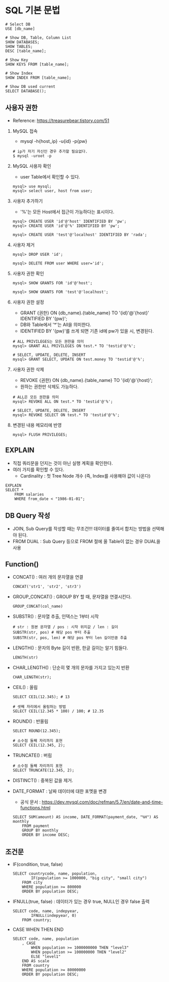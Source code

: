 # SQL 기본 문법
```
# Select DB
USE [db_name]

# Show DB, Table, Column List
SHOW DATABASES;
SHOW TABLES;
DESC [table_name];

# Show Key
SHOW KEYS FROM [table_name];

# Show Index
SHOW INDEX FROM [table_name];

# Show DB used current
SELECT DATABASE();

```

## 사용자 권한
* Reference: https://treasurebear.tistory.com/51
1. MySQL 접속
    * mysql -h{host_ip} -u{id} -p{pw}
    ```
    # ip가 자기 자신인 경우 추가할 필요없다.
    $ mysql -uroot -p
    ```

2. MySQL 사용자 확인
    * user Table에서 확인할 수 있다.
    ```
    mysql> use mysql;
    mysql> select user, host from user;
    ```

3. 사용자 추가하기
    * '%'는 모든 Host에서 접근이 가능하다는 표시이다.
    ```
    mysql> CREATE USER 'id'@'host' IDENTIFIED BY 'pw';
    mysql> CREATE USER 'id'@'%' IDENTIFIED BY 'pw';
   
    mysql> CREATE USER 'test'@'localhost' IDENTIFIED BY 'rada';
    ```

4. 사용자 제거
    ```
    mysql> DROP USER 'id';
   
    mysql> DELETE FROM user WHERE user='id';
    ```

5. 사용자 권한 확인
    ```
    mysql> SHOW GRANTS FOR 'id'@'host';
    
    mysql> SHOW GRANTS FOR 'test'@'localhost';
    ```
6. 사용자 권한 설정
    * GRANT {권한} ON {db_name}.{table_name} TO '{id}'@'{host}' IDENTIFIED BY '{pw}';
    * DB와 Table에서 '*'는 All을 의미한다.
    * IDENTIFIED BY '{pw}'를 쓰게 되면 기존 id에 pw가 있을 시, 변경된다.
    ```
    # ALL PRIVILEGES는 모든 권한을 의미
    mysql> GRANT ALL PRIVILEGES ON test.* TO 'testid'@'%';
    
    # SELECT, UPDATE, DELETE, INSERT
    mysql> GRANT SELECT, UPDATE ON test.money TO 'testid'@'%';
    ```
   
7. 사용자 권한 삭제
    * REVOKE {권한} ON {db_name}.{table_name} TO '{id}'@'{host}';
    * 원하는 권한만 삭제도 가능하다.
    ```
    # ALL은 모든 권한을 의미
    mysql> REVOKE ALL ON test.* TO 'testid'@'%';
   
    # SELECT, UPDATE, DELETE, INSERT
    mysql> REVOKE SELECT ON test.* TO 'testid'@'%';
    ```
   
8. 변경된 내용 메모리에 반영
    ```
    mysql> FLUSH PRIVILEGES;
    ```

## EXPLAIN
* 직접 쿼리문을 던지는 것이 아닌 실행 계획을 확인한다.
* 여러 가지를 확인할 수 있다.
    * Cardinality : 첫 Tree Node 개수 (즉, Index를 사용해야 값이 나온다)
```
EXPLAIN
SELECT *
	FROM salaries
    WHERE from_date < "1986-01-01";
```

## DB Query 작성
* JOIN, Sub Query를 작성할 때는 무조건!!! 데이터를 줄여서 합치는 방법을 선택해야 된다.
* FROM DUAL : Sub Query 등으로 FROM 절에 올 Table이 없는 경우 DUAL을 사용

## Function()
* CONCAT() : 여러 개의 문자열을 연결
    ```
    CONCAT('str1', 'str2', 'str3')
    ```
* GROUP_CONCAT() : GROUP BY 할 때, 문자열을 연결시킨다.
    ```
    GROUP_CONCAT(col_name)
    ```
* SUBSTR() : 문자열 추출, 인덱스는 1부터 시작
    ```
    # str : 원본 문자열 / pos : 시작 위치값 / len : 길이
    SUBSTR(str, pos) # 해당 pos 부터 추출
    SUBSTR(str, pos, len) # 해당 pos 부터 len 길이만큼 추출
    ```
* LENGTH() : 문자의 Byte 길이 반환, 한글 길이는 알기 힘들다.
    ```
    LENGTH(str)
    ```
* CHAR_LENGTH() : 단순히 몇 개의 문자를 가지고 있는지 반환
    ```
    CHAR_LENGTH(str);
    ```
* CEIL() : 올림
    ```
    SELECT CEIL(12.345); # 13
    
    # 셋째 자리에서 올림하는 방법
    SELECT CEIL(12.345 * 100) / 100; # 12.35
    ```
* ROUND() : 반올림
    ```
    SELECT ROUND(12.345);
    
    # 소수점 둘째 자리까지 표현
    SELECT CEIL(12.345, 2);
    ```
    
* TRUNCATE() : 버림
    ```
    # 소수점 둘째 자리까지 표현
    SELECT TRUNCATE(12.345, 2);
    ```
    
* DISTINCT() : 중복된 값을 제거.

* DATE_FORMAT : 날짜 데이터에 대한 포멧을 변경
    * 공식 문서 : https://dev.mysql.com/doc/refman/5.7/en/date-and-time-functions.html
    ```
    SELECT SUM(amount) AS income, DATE_FORMAT(payment_date, "%H") AS monthly
    	FROM payment
    	GROUP BY monthly
        ORDER BY income DESC;
    ```

## 조건문
* IF(condition, true, false)
    ```
    SELECT countrycode, name, population,
    		IF(population >= 1000000, "big city", "small city")
    	FROM city
    	WHERE population >= 800000
        ORDER BY population DESC;
    ```

* IFNULL(true, false) : 데이터가 있는 경우 true, NULL인 경우 false 출력
    ```
    SELECT code, name, indepyear,
    		IFNULL(indepyear, 0)
    	FROM country;
    ```

* CASE WHEN THEN END
    ```
    SELECT code, name, population
    	, CASE
    		WHEN population >= 1000000000 THEN "level3" 
    		WHEN population >= 100000000 THEN "level2"
            ELSE "level1"
    	END AS scale
    	FROM country
        WHERE population >= 80000000
        ORDER BY population DESC;
    ```